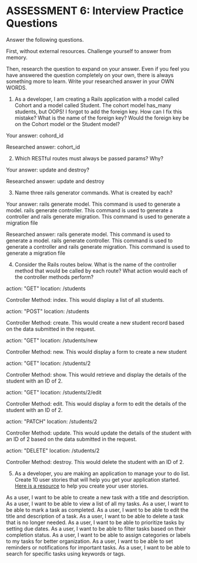 # ASSESSMENT 6: Interview Practice Questions

Answer the following questions.

First, without external resources. Challenge yourself to answer from memory.

Then, research the question to expand on your answer. Even if you feel you have answered the question completely on your own, there is always something more to learn. Write your researched answer in your OWN WORDS.

1. As a developer, I am creating a Rails application with a model called Cohort and a model called Student. The cohort model has_many students, but OOPS! I forgot to add the foreign key. How can I fix this mistake? What is the name of the foreign key? Would the foreign key be on the Cohort model or the Student model?

Your answer: cohord_id

Researched answer: cohort_id

2. Which RESTful routes must always be passed params? Why?

Your answer: update and destroy?

Researched answer: update and destroy

3. Name three rails generator commands. What is created by each?

Your answer: rails generate model. This command is used to generate a model.
rails generate controller. This command is used to generate a controller and rails generate migration. This command is used to generate a migration file

Researched answer: rails generate model. This command is used to generate a model.
rails generate controller. This command is used to generate a controller and rails generate migration. This command is used to generate a migration file

4. Consider the Rails routes below. What is the name of the controller method that would be called by each route? What action would each of the controller methods perform?

action: "GET" location: /students

Controller Method: index. This would display a list of all students.

action: "POST" location: /students

Controller Method: create. This would create a new student record based on the data submitted in the request.

action: "GET" location: /students/new

Controller Method: new. This would display a form to create a new student

action: "GET" location: /students/2

Controller Method: show. This would retrieve and display the details of the student with an ID of 2.

action: "GET" location: /students/2/edit

Controller Method: edit. This would display a form to edit the details of the student with an ID of 2.

action: "PATCH" location: /students/2

Controller Method: update. This would update the details of the student with an ID of 2 based on the data submitted in the request.

action: "DELETE" location: /students/2

Controller Method: destroy. This would delete the student with an ID of 2.


5. As a developer, you are making an application to manage your to do list. Create 10 user stories that will help you get your application started. [Here is a resource](https://www.atlassian.com/agile/project-management/user-stories) to help you create your user stories.

As a user, I want to be able to create a new task with a title and description.
As a user, I want to be able to view a list of all my tasks.
As a user, I want to be able to mark a task as completed.
As a user, I want to be able to edit the title and description of a task.
As a user, I want to be able to delete a task that is no longer needed.
As a user, I want to be able to prioritize tasks by setting due dates.
As a user, I want to be able to filter tasks based on their completion status.
As a user, I want to be able to assign categories or labels to my tasks for better organization.
As a user, I want to be able to set reminders or notifications for important tasks.
As a user, I want to be able to search for specific tasks using keywords or tags.